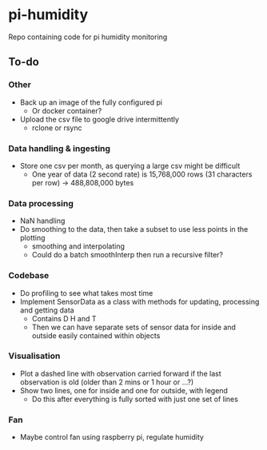# pi-humidity
Repo containing code for pi humidity monitoring

## To-do

### Other
- Back up an image of the fully configured pi
  - Or docker container?
- Upload the csv file to google drive intermittently
  - rclone or rsync

### Data handling & ingesting
- Store one csv per month, as querying a large csv might be difficult
  - One year of data (2 second rate) is 15,768,000 rows (31 characters per row) -> 488,808,000‬ bytes

### Data processing
- NaN handling
- Do smoothing to the data, then take a subset to use less points in the plotting
  - smoothing and interpolating
  - Could do a batch smoothInterp then run a recursive filter?

### Codebase
- Do profiling to see what takes most time
- Implement SensorData as a class with methods for updating, processing and getting data
  - Contains D H and T
  - Then we can have separate sets of sensor data for inside and outside easily contained within objects

### Visualisation
- Plot a dashed line with observation carried forward if the last observation is old (older than 2 mins or 1 hour or ...?)
- Show two lines, one for inside and one for outside, with legend
  - Do this after everything is fully sorted with just one set of lines

### Fan
- Maybe control fan using raspberry pi, regulate humidity


